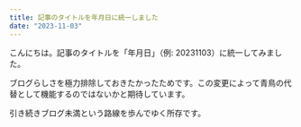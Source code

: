 ```yaml
---
title: 記事のタイトルを年月日に統一しました
date: "2023-11-03"
---
```

こんにちは。記事のタイトルを「年月日」（例: 20231103）に統一してみました。

ブログらしさを極力排除しておきたかったためです。この変更によって青鳥の代替として機能するのではないかと期待しています。

引き続きブログ未満という路線を歩んでゆく所存です。
